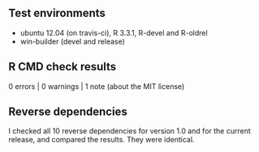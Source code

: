 ## Test environments
* ubuntu 12.04 (on travis-ci), R 3.3.1, R-devel and R-oldrel
* win-builder (devel and release)

## R CMD check results

0 errors | 0 warnings | 1 note (about the MIT license)

## Reverse dependencies

I checked all 10 reverse dependencies for version 1.0 and for the current release,
and compared the results. They were identical.
